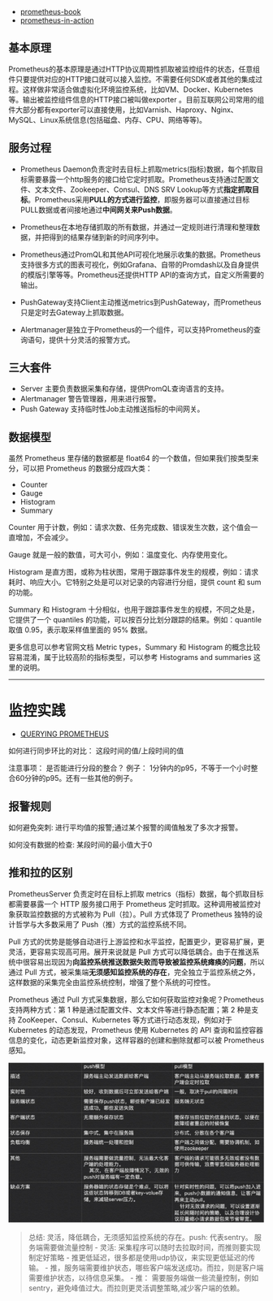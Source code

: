 - [prometheus-book](https://yunlzheng.gitbook.io/prometheus-book/)
- [prometheus-in-action](https://www.aneasystone.com/archives/2018/11/prometheus-in-action.html)

## 基本原理
Prometheus的基本原理是通过HTTP协议周期性抓取被监控组件的状态，任意组件只要提供对应的HTTP接口就可以接入监控。不需要任何SDK或者其他的集成过程。这样做非常适合做虚拟化环境监控系统，比如VM、Docker、Kubernetes等。输出被监控组件信息的HTTP接口被叫做exporter 。目前互联网公司常用的组件大部分都有exporter可以直接使用，比如Varnish、Haproxy、Nginx、MySQL、Linux系统信息(包括磁盘、内存、CPU、网络等等)。

## 服务过程

- Prometheus Daemon负责定时去目标上抓取metrics(指标)数据，每个抓取目标需要暴露一个http服务的接口给它定时抓取。Prometheus支持通过配置文件、文本文件、Zookeeper、Consul、DNS SRV Lookup等方式**指定抓取目标**。Prometheus采用**PULL的方式进行监控**，即服务器可以直接通过目标PULL数据或者间接地通过**中间网关来Push数据**。

- Prometheus在本地存储抓取的所有数据，并通过一定规则进行清理和整理数据，并把得到的结果存储到新的时间序列中。

- Prometheus通过PromQL和其他API可视化地展示收集的数据。Prometheus支持很多方式的图表可视化，例如Grafana、自带的Promdash以及自身提供的模版引擎等等。Prometheus还提供HTTP API的查询方式，自定义所需要的输出。

- PushGateway支持Client主动推送metrics到PushGateway，而Prometheus只是定时去Gateway上抓取数据。

- Alertmanager是独立于Prometheus的一个组件，可以支持Prometheus的查询语句，提供十分灵活的报警方式。


## 三大套件

- Server 主要负责数据采集和存储，提供PromQL查询语言的支持。
- Alertmanager 警告管理器，用来进行报警。
- Push Gateway 支持临时性Job主动推送指标的中间网关。

## 数据模型
虽然 Prometheus 里存储的数据都是 float64 的一个数值，但如果我们按类型来分，可以把 Prometheus 的数据分成四大类：

- Counter
- Gauge
- Histogram
- Summary

Counter 用于计数，例如：请求次数、任务完成数、错误发生次数，这个值会一直增加，不会减少。

Gauge 就是一般的数值，可大可小，例如：温度变化、内存使用变化。

Histogram 是直方图，或称为柱状图，常用于跟踪事件发生的规模，例如：请求耗时、响应大小。它特别之处是可以对记录的内容进行分组，提供 count 和 sum 的功能。

Summary 和 Histogram 十分相似，也用于跟踪事件发生的规模，不同之处是，它提供了一个 quantiles 的功能，可以按百分比划分跟踪的结果。例如：quantile 取值 0.95，表示取采样值里面的 95% 数据。

更多信息可以参考官网文档 Metric types，Summary 和 Histogram 的概念比较容易混淆，属于比较高阶的指标类型，可以参考 Histograms and summaries 这里的说明。


---
# 监控实践

- [QUERYING PROMETHEUS](https://prometheus.io/docs/prometheus/latest/querying/basics/)

如何进行同步环比的对比： 这段时间的值/上段时间的值

注意事项： 是否能进行分段的整合？
例子： 1分钟内的p95，不等于一个小时整合60分钟的p95。还有一些其他的例子。

## 报警规则

如何避免突刺: 进行平均值的报警;通过某个报警的阈值触发了多次才报警。

如何没有数据的检查: 某段时间的最小值大于0

## 推和拉的区别

PrometheusServer 负责定时在目标上抓取 metrics（指标）数据，每个抓取目标都需要暴露一个 HTTP 服务接口用于 Prometheus 定时抓取。这种调用被监控对象获取监控数据的方式被称为 Pull（拉）。Pull 方式体现了 Prometheus 独特的设计哲学与大多数采用了 Push（推）方式的监控系统不同。

Pull 方式的优势是能够自动进行上游监控和水平监控，配置更少，更容易扩展，更灵活，更容易实现高可用。展开来说就是 Pull 方式可以降低耦合。由于在推送系统中很容易出现因为**向监控系统推送数据失败而导致被监控系统瘫痪的问题**，所以通过 Pull 方式，被采集端**无须感知监控系统的存在**，完全独立于监控系统之外，这样数据的采集完全由监控系统控制，增强了整个系统的可控性。

Prometheus 通过 Pull 方式采集数据，那么它如何获取监控对象呢？Prometheus 支持两种方式：第 1 种是通过配置文件、文本文件等进行静态配置；第 2 种是支持 ZooKeeper、Consul、Kubernetes 等方式进行动态发现，例如对于 Kubernetes 的动态发现，Prometheus 使用 Kubernetes 的 API 查询和监控容器信息的变化，动态更新监控对象，这样容器的创建和删除就都可以被 Prometheus 感知。

![](.prometheus_images/c3706e58.png)

> 总结: 灵活，降低耦合，无须感知监控系统的存在。push: 代表sentry。 服务端需要做流量控制
    - 灵活: 采集程序可以随时去拉取时间，而推则要实现制定好策略
    - 推更低延迟，很多都是使用udp协议，来实现更低延迟的传输。
    - 推，服务端需要维护状态，哪些客户端发送成功。而拉，则是客户端需要维护状态，以待信息采集。
    - 推： 需要服务端做一些流量控制，例如sentry，避免峰值过大。而拉则更灵活调整策略,减少客户端的依赖。
